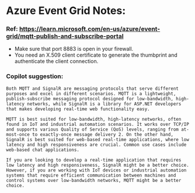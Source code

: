 # Azure Event Grid Notes:

### Ref: https://learn.microsoft.com/en-us/azure/event-grid/mqtt-publish-and-subscribe-portal

- Make sure that port 8883 is open in your firewall.
- You need an X.509 client certificate to generate the thumbprint and authenticate the client connection.

### Copilot suggestion:

```
Both MQTT and SignalR are messaging protocols that serve different purposes and excel in different scenarios. MQTT is a lightweight, publish-subscribe messaging protocol designed for low-bandwidth, high-latency networks, while SignalR is a library for ASP.NET developers that makes developing real-time web functionality easy.

MQTT is best suited for low-bandwidth, high-latency networks, often found in IoT and industrial automation scenarios. It works over TCP/IP and supports various Quality of Service (QoS) levels, ranging from at-most-once to exactly-once message delivery 2. On the other hand, SignalR is best suited for web-based real-time applications, where low latency and high responsiveness are crucial. Common use cases include web-based chat applications.

If you are looking to develop a real-time application that requires low latency and high responsiveness, SignalR might be a better choice. However, if you are working with IoT devices or industrial automation systems that require efficient communication between machines and control systems over low-bandwidth networks, MQTT might be a better choice.

```
